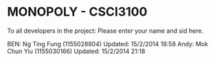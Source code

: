 MONOPOLY - CSCI3100
===================
To all developers in the project:
Please enter your name and sid here.

BEN: Ng Ting Fung (1155028804) Updated: 15/2/2014 18:58
Andy: Mok Chun Yiu (1155030166) Updated: 15/2/2014 21:18
